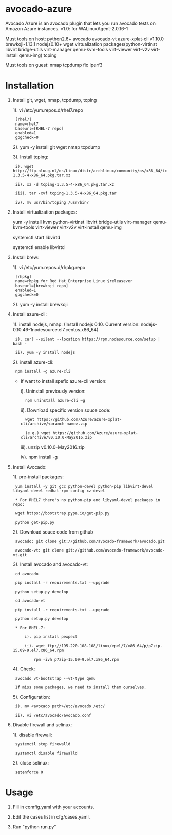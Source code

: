 # avocado-azure
Avocado Azure is an avocado plugin that lets you run avocado tests on Amazon Azure instances.
v1.0: for WALinuxAgent-2.0.16-1

Must tools on host:
python2.6+
avocado
avocado-vt
azure-xplat-cli v1.10.0
brewkoji-1.13.1
nodejs0.10+
wget
virtualization packages(python-virtinst libvirt bridge-utils virt-manager qemu-kvm-tools virt-viewer virt-v2v virt-install qemu-img)
tcping

Must tools on guest:
nmap
tcpdump
fio
iperf3
# Installation
1. Install git, wget, nmap, tcpdump, tcping

    1). vi /etc/yum.repos.d/rhel7.repo

        [rhel7]
        name=rhel7
        baseurl=[RHEL-7 repo]
        enabled=1
        gpgcheck=0

    2). yum -y install git wget nmap tcpdump

    3). Install tcping:

        i). wget http://ftp.nluug.nl/os/Linux/distr/archlinux/community/os/x86_64/tcping-1.3.5-4-x86_64.pkg.tar.xz

        ii). xz -d tcping-1.3.5-4-x86_64.pkg.tar.xz

        iii). tar -xvf tcping-1.3.5-4-x86_64.pkg.tar

        iv). mv usr/bin/tcping /usr/bin/



2. Install virtualization packages:

    yum -y install kvm python-virtinst libvirt  bridge-utils virt-manager qemu-kvm-tools  virt-viewer  virt-v2v virt-install qemu-img

    systemctl start libvirtd

    systemctl enable libvirtd



3. Install brew:

    1). vi /etc/yum.repos.d/rhpkg.repo

        [rhpkg]
        name=rhpkg for Red Hat Enterprise Linux $releasever
        baseurl=[brewkoji repo]
        enabled=1
        gpgcheck=0

    2). yum -y install brewkoji



4. Install azure-cli:

    1). install nodejs, nmap: (Install nodejs 0.10. Current version: nodejs-0.10.46-1nodesource.el7.centos.x86_64)

        i). curl --silent --location https://rpm.nodesource.com/setup | bash -

        ii). yum -y install nodejs

    2). install azure-cli:

        npm install -g azure-cli

    * If want to install spefic azure-cli version:

        i). Uninstall previously version:

            npm uninstall azure-cli –g

        ii). Download specific version souce code:

            wget https://github.com/Azure/azure-xplat-cli/archive/<branch-name>.zip

            (e.g.) wget https://github.com/Azure/azure-xplat-cli/archive/v0.10.0-May2016.zip

        iii). unzip v0.10.0-May2016.zip

        iv). npm install -g <path to the azure cli unzip folder>



4. Install Avocado:

    1). pre-install packages:

        yum install -y git gcc python-devel python-pip libvirt-devel libyaml-devel redhat-rpm-config xz-devel

        * For RHEL7 there's no python-pip and libyaml-devel packages in repo:

        wget https://bootstrap.pypa.io/get-pip.py

        python get-pip.py        



    2). Download souce code from github

        avocado: git clone git://github.com/avocado-framework/avocado.git

        avocado-vt: git clone git://github.com/avocado-framework/avocado-vt.git



    3). Install avocado and avocado-vt:

        cd avocado

        pip install -r requirements.txt --upgrade  

        python setup.py develop

        cd avocado-vt

        pip install -r requirements.txt --upgrade  

        python setup.py develop

        * For RHEL-7: 

            i). pip install pexpect

            ii). wget ftp://195.220.108.108/linux/epel/7/x86_64/p/p7zip-15.09-9.el7.x86_64.rpm

                rpm -ivh p7zip-15.09-9.el7.x86_64.rpm



    4). Check:

        avocado vt-bootstrap --vt-type qemu

        If miss some packages, we need to install them ourselves. 



    5). Configuration:

        i). mv <avocado path>/etc/avocado /etc/

        ii). vi /etc/avocado/avocado.conf

            

5. Disable firewall and selinux:

    1). disable firewall:   

        systemctl stop firewalld

        systemctl disable firewalld

    2). close selinux:

        setenforce 0


# Usage
1. Fill in comfig.yaml with your accounts.

2. Edit the cases list in cfg/cases.yaml.

3. Run "python run.py"
